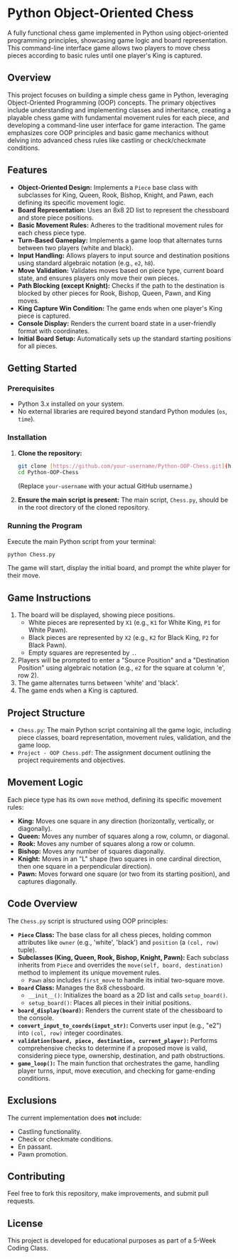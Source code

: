 # Python Object-Oriented Chess

A fully functional chess game implemented in Python using object-oriented programming principles, showcasing game logic and board representation. This command-line interface game allows two players to move chess pieces according to basic rules until one player's King is captured.

## Overview

This project focuses on building a simple chess game in Python, leveraging Object-Oriented Programming (OOP) concepts. The primary objectives include understanding and implementing classes and inheritance, creating a playable chess game with fundamental movement rules for each piece, and developing a command-line user interface for game interaction. The game emphasizes core OOP principles and basic game mechanics without delving into advanced chess rules like castling or check/checkmate conditions.

## Features

* **Object-Oriented Design:** Implements a `Piece` base class with subclasses for King, Queen, Rook, Bishop, Knight, and Pawn, each defining its specific movement logic.
* **Board Representation:** Uses an 8x8 2D list to represent the chessboard and store piece positions.
* **Basic Movement Rules:** Adheres to the traditional movement rules for each chess piece type.
* **Turn-Based Gameplay:** Implements a game loop that alternates turns between two players (white and black).
* **Input Handling:** Allows players to input source and destination positions using standard algebraic notation (e.g., `e2`, `h8`).
* **Move Validation:** Validates moves based on piece type, current board state, and ensures players only move their own pieces.
* **Path Blocking (except Knight):** Checks if the path to the destination is blocked by other pieces for Rook, Bishop, Queen, Pawn, and King moves.
* **King Capture Win Condition:** The game ends when one player's King piece is captured.
* **Console Display:** Renders the current board state in a user-friendly format with coordinates.
* **Initial Board Setup:** Automatically sets up the standard starting positions for all pieces.

## Getting Started

### Prerequisites

* Python 3.x installed on your system.
* No external libraries are required beyond standard Python modules (`os`, `time`).

### Installation

1.  **Clone the repository:**
    ```bash
    git clone [https://github.com/your-username/Python-OOP-Chess.git](https://github.com/your-username/Python-OOP-Chess.git)
    cd Python-OOP-Chess
    ```
    (Replace `your-username` with your actual GitHub username.)

2.  **Ensure the main script is present:**
    The main script, `Chess.py`, should be in the root directory of the cloned repository.

### Running the Program

Execute the main Python script from your terminal:

```bash
python Chess.py
```

The game will start, display the initial board, and prompt the white player for their move.

## Game Instructions

1.  The board will be displayed, showing piece positions.
    * White pieces are represented by `X1` (e.g., `K1` for White King, `P1` for White Pawn).
    * Black pieces are represented by `X2` (e.g., `K2` for Black King, `P2` for Black Pawn).
    * Empty squares are represented by `.`.
2.  Players will be prompted to enter a "Source Position" and a "Destination Position" using algebraic notation (e.g., `e2` for the square at column 'e', row 2).
3.  The game alternates turns between 'white' and 'black'.
4.  The game ends when a King is captured.

## Project Structure

* `Chess.py`: The main Python script containing all the game logic, including piece classes, board representation, movement rules, validation, and the game loop.
* `Project - OOP Chess.pdf`: The assignment document outlining the project requirements and objectives.

## Movement Logic

Each piece type has its own `move` method, defining its specific movement rules:

* **King:** Moves one square in any direction (horizontally, vertically, or diagonally).
* **Queen:** Moves any number of squares along a row, column, or diagonal.
* **Rook:** Moves any number of squares along a row or column.
* **Bishop:** Moves any number of squares diagonally.
* **Knight:** Moves in an "L" shape (two squares in one cardinal direction, then one square in a perpendicular direction).
* **Pawn:** Moves forward one square (or two from its starting position), and captures diagonally.

## Code Overview

The `Chess.py` script is structured using OOP principles:

* **`Piece` Class:** The base class for all chess pieces, holding common attributes like `owner` (e.g., 'white', 'black') and `position` (a `(col, row)` tuple).
* **Subclasses (King, Queen, Rook, Bishop, Knight, Pawn):** Each subclass inherits from `Piece` and overrides the `move(self, board, destination)` method to implement its unique movement rules.
    * `Pawn` also includes `first_move` to handle its initial two-square move.
* **`Board` Class:** Manages the 8x8 chessboard.
    * `__init__()`: Initializes the board as a 2D list and calls `setup_board()`.
    * `setup_board()`: Places all pieces in their initial positions.
* **`board_display(board)`:** Renders the current state of the chessboard to the console.
* **`convert_input_to_coords(input_str)`:** Converts user input (e.g., "e2") into `(col, row)` integer coordinates.
* **`validation(board, piece, destination, current_player)`:** Performs comprehensive checks to determine if a proposed move is valid, considering piece type, ownership, destination, and path obstructions.
* **`game_loop()`:** The main function that orchestrates the game, handling player turns, input, move execution, and checking for game-ending conditions.

## Exclusions

The current implementation does **not** include:

* Castling functionality.
* Check or checkmate conditions.
* En passant.
* Pawn promotion.

## Contributing

Feel free to fork this repository, make improvements, and submit pull requests.

## License

This project is developed for educational purposes as part of a 5-Week Coding Class.

